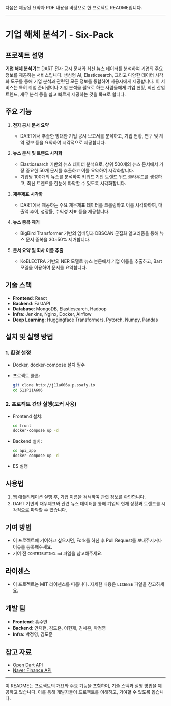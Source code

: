 다음은 제공된 요약과 PDF 내용을 바탕으로 한 프로젝트 README입니다.

---

# 기업 해체 분석기 - Six-Pack

## 프로젝트 설명
**기업 해체 분석기**는 DART 전자 공시 문서와 최신 뉴스 데이터를 분석하여 기업의 주요 정보를 제공하는 서비스입니다. 생성형 AI, Elasticsearch, 그리고 다양한 데이터 시각화 도구를 통해 기업 분석과 관련된 모든 정보를 통합하여 사용자에게 제공합니다. 이 서비스는 특히 취업 준비생이나 기업 분석을 필요로 하는 사람들에게 기업 현황, 최신 산업 트렌드, 재무 분석 등을 쉽고 빠르게 제공하는 것을 목표로 합니다.

## 주요 기능
1. **전자 공시 문서 요약**
   - DART에서 추출한 방대한 기업 공시 보고서를 분석하고, 기업 현황, 연구 및 계약 정보 등을 요약하여 시각적으로 제공합니다.

2. **뉴스 분석 및 트렌드 시각화**
   - Elasticsearch 기반의 뉴스 데이터 분석으로, 상위 500개의 뉴스 문서에서 가장 중요한 50개 문서를 추출하고 이를 요약하여 시각화합니다.
   - 기업당 100개의 뉴스를 분석하여 키워드 기반 트렌드 워드 클라우드를 생성하고, 최신 트렌드를 한눈에 파악할 수 있도록 시각화합니다.

3. **재무제표 시각화**
   - DART에서 제공하는 주요 재무제표 데이터를 크롤링하고 이를 시각화하여, 매출액 추이, 성장률, 수익성 지표 등을 제공합니다.

4. **뉴스 중복 제거**
   - BigBird Transformer 기반의 임베딩과 DBSCAN 군집화 알고리즘을 통해 뉴스 문서 중복을 30~50% 제거합니다.

5. **문서 요약 및 회사 이름 추출**
   - KoELECTRA 기반의 NER 모델로 뉴스 본문에서 기업 이름을 추출하고, Bart 모델을 이용하여 문서를 요약합니다.

## 기술 스택
- **Frontend**: React
- **Backend**: FastAPI
- **Database**: MongoDB, Elasticsearch, Hadoop
- **Infra**: Jenkins, Nginx, Docker, Airflow
- **Deep Learning**: Huggingface Transformers, Pytorch, Numpy, Pandas

## 설치 및 실행 방법
### 1. 환경 설정
   - Docker, docker-compose 설치 필수

   - 프로젝트 클론:
     ```bash
     git clone http://j11a606a.p.ssafy.io
     cd S11P21A606
     ```

### 2. 프로젝트 간단 실행(도커 사용)
   - Frontend 설치:
     ```bash
     cd front
     docker-compose up -d
     ```
   - Backend 설치:
     ```bash
     cd api_app
     docker-compose up -d
     ```
   - ES 실행

## 사용법
1. 웹 애플리케이션 실행 후, 기업 이름을 검색하여 관련 정보를 확인합니다.
2. DART 기반의 재무제표와 관련 뉴스 데이터를 통해 기업의 현재 상황과 트렌드를 시각적으로 파악할 수 있습니다.

## 기여 방법
- 이 프로젝트에 기여하고 싶으시면, Fork를 하신 후 Pull Request를 보내주시거나 이슈를 등록해주세요.
- 기여 전 `CONTRIBUTING.md` 파일을 참고해주세요.

## 라이센스
- 이 프로젝트는 MIT 라이센스를 따릅니다. 자세한 내용은 `LICENSE` 파일을 참고하세요.

## 개발 팀
- **Frontend**: 홍수연
- **Backend**: 안재현, 김도훈, 이현재, 김세훈, 박정영
- **Infra**: 박정영, 김도훈

## 참고 자료
- [Open Dart API](https://dart.fss.or.kr)
- [Naver Finance API](https://finance.naver.com)

---

이 README는 프로젝트의 개요와 주요 기능을 포함하며, 기술 스택과 실행 방법을 제공하고 있습니다. 이를 통해 개발자들이 프로젝트를 이해하고, 기여할 수 있도록 돕습니다.
